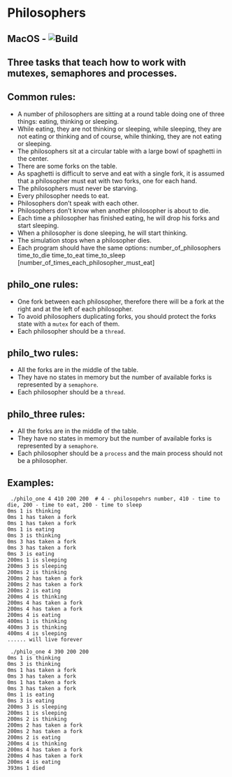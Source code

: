 # Philosophers

## MacOS - ![Build](https://github.com/dolovnyak/Philosophers/actions/workflows/c-cpp.yml/badge.svg?branch=master)

Three tasks that teach how to work with mutexes, semaphores and processes.
------------

Common rules:
----------
- A number of philosophers are sitting at a round table doing one of three things: eating, thinking or sleeping.
- While eating, they are not thinking or sleeping, while sleeping, they are not eating or thinking and of course, while thinking, they are not eating or sleeping.
- The philosophers sit at a circular table with a large bowl of spaghetti in the center.
- There are some forks on the table.
- As spaghetti is difficult to serve and eat with a single fork, it is assumed that a philosopher must eat with two forks, one for each hand.
- The philosophers must never be starving.
- Every philosopher needs to eat.
- Philosophers don’t speak with each other.
- Philosophers don’t know when another philosopher is about to die.
- Each time a philosopher has finished eating, he will drop his forks and start sleeping.
- When a philosopher is done sleeping, he will start thinking.
- The simulation stops when a philosopher dies.
- Each program should have the same options: number_of_philosophers time_to_die time_to_eat time_to_sleep [number_of_times_each_philosopher_must_eat]

philo_one rules:
----------
- One fork between each philosopher, therefore there will be a fork at the right and at the left of each philosopher.
- To avoid philosophers duplicating forks, you should protect the forks state with a `mutex` for each of them.
- Each philosopher should be a `thread`.

philo_two rules:
----------
- All the forks are in the middle of the table.
- They have no states in memory but the number of available forks is represented by a `semaphore`.
- Each philosopher should be a `thread`.

philo_three rules:
----------
- All the forks are in the middle of the table.
- They have no states in memory but the number of available forks is represented by a `semaphore`.
- Each philosopher should be a `process` and the main process should not be a philosopher.

Examples:
---------
```
 ./philo_one 4 410 200 200  # 4 - philosopehrs number, 410 - time to die, 200 - time to eat, 200 - time to sleep 
0ms 1 is thinking
0ms 1 has taken a fork
0ms 1 has taken a fork
0ms 1 is eating
0ms 3 is thinking
0ms 3 has taken a fork
0ms 3 has taken a fork
0ms 3 is eating
200ms 1 is sleeping
200ms 3 is sleeping
200ms 2 is thinking
200ms 2 has taken a fork
200ms 2 has taken a fork
200ms 2 is eating
200ms 4 is thinking
200ms 4 has taken a fork
200ms 4 has taken a fork
200ms 4 is eating
400ms 1 is thinking
400ms 3 is thinking
400ms 4 is sleeping
...... will live forever
```
```
 ./philo_one 4 390 200 200 
0ms 1 is thinking
0ms 3 is thinking
0ms 1 has taken a fork
0ms 3 has taken a fork
0ms 1 has taken a fork
0ms 3 has taken a fork
0ms 1 is eating
0ms 3 is eating
200ms 3 is sleeping
200ms 1 is sleeping
200ms 2 is thinking
200ms 2 has taken a fork
200ms 2 has taken a fork
200ms 2 is eating
200ms 4 is thinking
200ms 4 has taken a fork
200ms 4 has taken a fork
200ms 4 is eating
393ms 1 died
```
